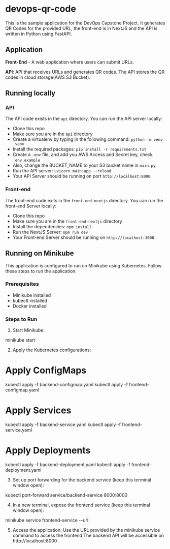 # devops-qr-code

This is the sample application for the DevOps Capstone Project.
It generates QR Codes for the provided URL, the front-end is in NextJS and the API is written in Python using FastAPI.

## Application

**Front-End** - A web application where users can submit URLs.

**API**: API that receives URLs and generates QR codes. The API stores the QR codes in cloud storage(AWS S3 Bucket).

## Running locally

### API

The API code exists in the `api` directory. You can run the API server locally:

- Clone this repo
- Make sure you are in the `api` directory
- Create a virtualenv by typing in the following command: `python -m venv .venv`
- Install the required packages: `pip install -r requirements.txt`
- Create a `.env` file, and add you AWS Access and Secret key, check `.env.example`
- Also, change the BUCKET_NAME to your S3 bucket name in `main.py`
- Run the API server: `uvicorn main:app --reload`
- Your API Server should be running on port `http://localhost:8000`

### Front-end

The front-end code exits in the `front-end-nextjs` directory. You can run the front-end Server locally:

- Clone this repo
- Make sure you are in the `front-end-nextjs` directory
- Install the dependencies: `npm install`
- Run the NextJS Server: `npm run dev`
- Your Front-end Server should be running on `http://localhost:3000`

## Running on Minikube

This application is configured to run on Minikube using Kubernetes. Follow these steps to run the application:

### Prerequisites

- Minikube installed
- kubectl installed
- Docker installed

### Steps to Run

1. Start Minikube:

minikube start

2. Apply the Kubernetes configurations:

# Apply ConfigMaps

kubectl apply -f backend-configmap.yaml
kubectl apply -f frontend-configmap.yaml

# Apply Services

kubectl apply -f backend-service.yaml
kubectl apply -f frontend-service.yaml

# Apply Deployments

kubectl apply -f backend-deployment.yaml
kubectl apply -f frontend-deployment.yaml

3. Set up port forwarding for the backend service (keep this terminal window open):

kubectl port-forward service/backend-service 8000:8000

4. In a new terminal, expose the frontend service (keep this terminal window open):

minikube service frontend-service --url

5. Access the application:
   Use the URL provided by the minikube service command to access the frontend
   The backend API will be accessible on http://localhost:8000
